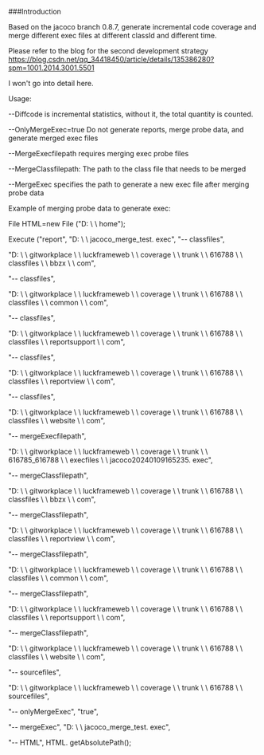 ###Introduction

Based on the jacoco branch  0.8.7, generate incremental code coverage and merge different exec files at different classId and different time.

Please refer to the blog for the second development strategy https://blog.csdn.net/qq_34418450/article/details/135386280?spm=1001.2014.3001.5501

I won't go into detail here.

Usage:

--Diffcode is incremental statistics, without it, the total quantity is counted.

--OnlyMergeExec=true Do not generate reports, merge probe data, and generate merged exec files

--MergeExecfilepath requires merging exec probe files

--MergeClassfilepath: The path to the class file that needs to be merged

--MergeExec specifies the path to generate a new exec file after merging probe data

Example of merging probe data to generate exec:

File HTML=new File ("D: \ \ home");

Execute ("report", "D: \ \ jacoco_merge_test. exec", "-- classfiles",

"D: \ \ gitworkplace \ \ luckframeweb \ \ coverage \ \ trunk \ \ 616788 \ \ classfiles \ \ bbzx \ \ com",

"-- classfiles",

"D: \ \ gitworkplace \ \ luckframeweb \ \ coverage \ \ trunk \ \ 616788 \ \ classfiles \ \ common \ \ com",

"-- classfiles",

"D: \ \ gitworkplace \ \ luckframeweb \ \ coverage \ \ trunk \ \ 616788 \ \ classfiles \ \ reportsupport \ \ com",

"-- classfiles",

"D: \ \ gitworkplace \ \ luckframeweb \ \ coverage \ \ trunk \ \ 616788 \ \ classfiles \ \ reportview \ \ com",

"-- classfiles",

"D: \ \ gitworkplace \ \ luckframeweb \ \ coverage \ \ trunk \ \ 616788 \ \ classfiles \ \ website \ \ com",

"-- mergeExecfilepath",

"D: \ \ gitworkplace \ \ luckframeweb \ \ coverage \ \ trunk \ \ 616785_616788 \ \ execfiles \ \ jacoco20240109165235. exec",

"-- mergeClassfilepath",

"D: \ \ gitworkplace \ \ luckframeweb \ \ coverage \ \ trunk \ \ 616788 \ \ classfiles \ \ bbzx \ \ com",

"-- mergeClassfilepath",

"D: \ \ gitworkplace \ \ luckframeweb \ \ coverage \ \ trunk \ \ 616788 \ \ classfiles \ \ reportview \ \ com",

"-- mergeClassfilepath",

"D: \ \ gitworkplace \ \ luckframeweb \ \ coverage \ \ trunk \ \ 616788 \ \ classfiles \ \ common \ \ com",

"-- mergeClassfilepath",

"D: \ \ gitworkplace \ \ luckframeweb \ \ coverage \ \ trunk \ \ 616788 \ \ classfiles \ \ reportsupport \ \ com",

"-- mergeClassfilepath",

"D: \ \ gitworkplace \ \ luckframeweb \ \ coverage \ \ trunk \ \ 616788 \ \ classfiles \ \ website \ \ com",

"-- sourcefiles",

"D: \ \ gitworkplace \ \ luckframeweb \ \ coverage \ \ trunk \ \ 616788 \ \ sourcefiles",

"-- onlyMergeExec", "true",

"-- mergeExec", "D: \ \ jacoco_merge_test. exec",

"-- HTML", HTML. getAbsolutePath();
 
 
